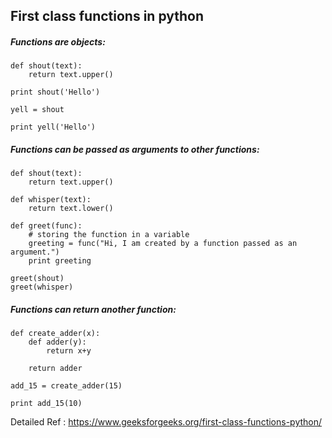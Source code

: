 First class functions in python
-------------------------------------------

##### Functions are objects:

    def shout(text): 
        return text.upper() 
      
    print shout('Hello') 
      
    yell = shout 
      
    print yell('Hello') 

##### Functions can be passed as arguments to other functions:

    def shout(text): 
        return text.upper() 
      
    def whisper(text): 
        return text.lower() 
      
    def greet(func): 
        # storing the function in a variable 
        greeting = func("Hi, I am created by a function passed as an argument.") 
        print greeting  
      
    greet(shout) 
    greet(whisper) 

##### Functions can return another function:

    def create_adder(x): 
        def adder(y): 
            return x+y 
      
        return adder 
      
    add_15 = create_adder(15) 
      
    print add_15(10) 

Detailed Ref : 
https://www.geeksforgeeks.org/first-class-functions-python/
